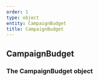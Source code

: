 ```yaml
---
order: 1
type: object
entity: CampaignBudget
title: CampaignBudget
---
```


## CampaignBudget

### The CampaignBudget object
